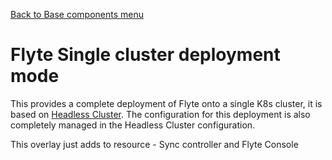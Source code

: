 [Back to Base components menu](../)
# Flyte Single cluster deployment mode
This provides a complete deployment of Flyte onto a single K8s cluster, it is based on [Headless Cluster](../headless).
The configuration for this deployment is also completely managed in the Headless Cluster configuration. 

This overlay just adds to resource - Sync controller and Flyte Console

